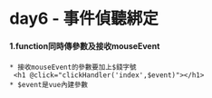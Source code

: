 # day6 - 事件偵聽綁定

#### 1.function同時傳參數及接收mouseEvent
    * 接收mouseEvent的參數要加上$錢字號
     <h1 @click="clickHandler('index',$event)"></h1>
    * $event是vue內建參數
